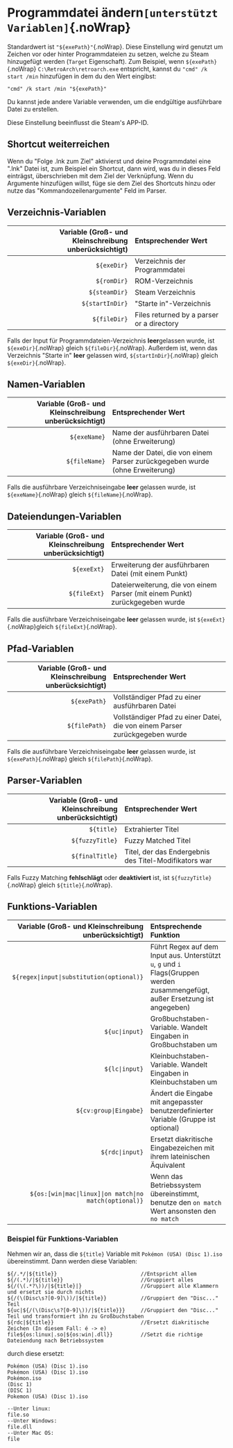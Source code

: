# Programmdatei ändern`[unterstützt Variablen]`{.noWrap}

Standardwert ist `"${exePath}"`{.noWrap}. Diese Einstellung wird genutzt um Zeichen vor oder hinter Programmdateien zu setzen, welche zu Steam hinzugefügt werden (`Target` Eigenschaft). Zum Beispiel, wenn `${exePath}`{.noWrap} `C:\RetroArch\retroarch.exe` entspricht, kannst du `"cmd" /k start /min` hinzufügen in dem du den Wert eingibst:
```
"cmd" /k start /min "${exePath}"
```
Du kannst jede andere Variable verwenden, um die endgültige ausführbare Datei zu erstellen.

Diese Einstellung beeinflusst die Steam's APP-ID.


## Shortcut weiterreichen
Wenn du "Folge .lnk zum Ziel" aktivierst und deine Programmdatei eine ".lnk" Datei ist, zum Beispiel ein Shortcut, dann wird, was du in dieses Feld einträgst, überschrieben mit dem Ziel der Verknüpfung. Wenn du Argumente hinzufügen willst, füge sie dem Ziel des Shortcuts hinzu oder nutze das "Kommandozeilenargumente" Feld im Parser.

## Verzeichnis-Variablen

| Variable (Groß- und Kleinschreibung unberücksichtigt) | Entsprechender Wert                       |
| -----------------------------------------------------:|:----------------------------------------- |
|                                           `${exeDir}` | Verzeichnis der Programmdatei             |
|                                           `${romDir}` | ROM-Verzeichnis                           |
|                                         `${steamDir}` | Steam Verzeichnis                         |
|                                       `${startInDir}` | "Starte in"-Verzeichnis                   |
|                                          `${fileDir}` | Files returned by a parser or a directory |

Falls der Input für Programmdateien-Verzeichnis **leer**gelassen wurde, ist `${exeDir}`{.noWrap} gleich `${fileDir}`{.noWrap}. Außerdem ist, wenn das Verzeichnis "Starte in" **leer** gelassen wird, `${startInDir}`{.noWrap} gleich `${exeDir}`{.noWrap}.

## Namen-Variablen

| Variable (Groß- und Kleinschreibung unberücksichtigt) | Entsprechender Wert                                                         |
| -----------------------------------------------------:|:--------------------------------------------------------------------------- |
|                                          `${exeName}` | Name der ausführbaren Datei (ohne Erweiterung)                              |
|                                         `${fileName}` | Name der Datei, die von einem Parser zurückgegeben wurde (ohne Erweiterung) |

Falls die ausführbare Verzeichniseingabe **leer** gelassen wurde, ist `${exeName}`{.noWrap} gleich `${fileName}`{.noWrap}.

## Dateiendungen-Variablen

| Variable (Groß- und Kleinschreibung unberücksichtigt) | Entsprechender Wert                                                          |
| -----------------------------------------------------:|:---------------------------------------------------------------------------- |
|                                           `${exeExt}` | Erweiterung der ausführbaren Datei (mit einem Punkt)                         |
|                                          `${fileExt}` | Dateierweiterung, die von einem Parser (mit einem Punkt) zurückgegeben wurde |

Falls die ausführbare Verzeichniseingabe **leer** gelassen wurde, ist `${exeExt}`{.noWrap}gleich `${fileExt}`{.noWrap}.

## Pfad-Variablen

| Variable (Groß- und Kleinschreibung unberücksichtigt) | Entsprechender Wert                                                         |
| -----------------------------------------------------:|:--------------------------------------------------------------------------- |
|                                          `${exePath}` | Vollständiger Pfad zu einer ausführbaren Datei                              |
|                                         `${filePath}` | Vollständiger Pfad zu einer Datei, die von einem Parser zurückgegeben wurde |

Falls die ausführbare Verzeichniseingabe **leer** gelassen wurde, ist `${exePath}`{.noWrap} gleich `${filePath}`{.noWrap}.

## Parser-Variablen

| Variable (Groß- und Kleinschreibung unberücksichtigt) | Entsprechender Wert                                   |
| -----------------------------------------------------:|:----------------------------------------------------- |
|                                            `${title}` | Extrahierter Titel                                    |
|                                       `${fuzzyTitle}` | Fuzzy Matched Titel                                   |
|                                       `${finalTitle}` | Titel, der das Endergebnis des Titel-Modifikators war |

Falls Fuzzy Matching **fehlschlägt** oder **deaktiviert** ist, ist `${fuzzyTitle}`{.noWrap} gleich `${title}`{.noWrap}.

## Funktions-Variablen

|       Variable (Groß- und Kleinschreibung unberücksichtigt) | Entsprechende Funktion                                                                                                          |
| -----------------------------------------------------------:|:------------------------------------------------------------------------------------------------------------------------------- |
|                 `${regex\|input\|substitution(optional)}` | Führt Regex auf dem Input aus. Unterstützt `u`, `g` und `i` Flags(Gruppen werden zusammengefügt, außer Ersetzung ist angegeben) |
|                                             `${uc\|input}` | Großbuchstaben-Variable. Wandelt Eingaben in Großbuchstaben um                                                                  |
|                                             `${lc\|input}` | Kleinbuchstaben-Variable. Wandelt Eingaben in Kleinbuchstaben um                                                                |
|                                     `${cv:group\|Eingabe}` | Ändert die Eingabe mit angepasster benutzerdefinierter Variable (Gruppe ist optional)                                           |
|                                            `${rdc\|input}` | Ersetzt diakritische Eingabezeichen mit ihrem lateinischen Äquivalent                                                           |
| `${os:[win\|mac\|linux]\|on match\|no match(optional)}` | Wenn das Betriebssystem übereinstimmt, benutze den `on match` Wert ansonsten den `no match`                                     |

### Beispiel für Funktions-Variablen

Nehmen wir an, dass die `${title}` Variable mit `Pokémon (USA) (Disc 1).iso` übereinstimmt. Dann werden diese Variablen:
```
${/.*/|${title}}                           //Entspricht allem
${/(.*)/|${title}}                         //Gruppiert alles
${/(\(.*?\))/|${title}|}                   //Gruppiert alle Klammern und ersetzt sie durch nichts
${/(\(Disc\s?[0-9]\))/|${title}}           //Gruppiert den "Disc..." Teil
${uc|${/(\(Disc\s?[0-9]\))/|${title}}}     //Gruppiert den "Disc..." Teil und transformiert ihn zu Großbuchstaben
${rdc|${title}}                            //Ersetzt diakritische Zeichen (In diesem Fall: é -> e)
file${os:linux|.so|${os:win|.dll}}         //Setzt die richtige Dateiendung nach Betriebssystem
```
durch diese ersetzt:
```
Pokémon (USA) (Disc 1).iso
Pokémon (USA) (Disc 1).iso
Pokémon.iso
(Disc 1)
(DISC 1)
Pokemon (USA) (Disc 1).iso

--Unter linux:
file.so
--Unter Windows:
file.dll
--Unter Mac OS:
file
```
